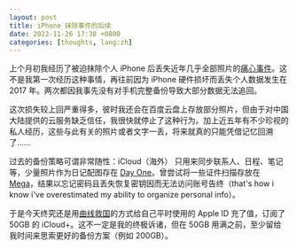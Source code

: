 ```yaml
---
layout: post
title: iPhone 抹除事件的后续
date: 2022-11-26 17:38 +0800
categories: [thoughts, lang:zh]
---
```


上个月初我经历了被迫抹除个人 iPhone 后丢失近年几乎全部照片的<a href="./your-brain-is-not-as-reliable-as-you-think-it-is.html">痛心事件</a>。这不是我第一次经历这种事情，再往前因为 iPhone 硬件损坏而丢失个人数据发生在 2017 年。两次都因我事先没有对手机完整备份导致大部分数据无法追回。

这次损失较上回严重得多，彼时我还会在百度云盘上存放部分照片，但由于对中国大陆提供的云服务缺乏信任，我很快就停止了这种行为。加上近五年有不少珍视的私人经历，这些与此有关的照片或者文字一丢，将来就真的只能凭借记忆回溯了……

过去的备份策略可谓非常随性：iCloud（海外） 只用来同步联系人、日程、笔记等，少量照片作为日记配图存在 [Day One](https://dayoneapp.com/)。曾尝试将一些证件扫描存放在 [Mega](https://mega.io/)，结果以忘记密码且丢失恢复密钥因而无法访问账号告终（that's how i know i've overestimated my ability to organize personal info）。

于是今天终究还是用[曲线救国](https://www.apple.com/shop/buy-giftcard/giftcard)的方式给自己平时使用的 Apple ID 充了值，订阅了 50GB 的 iCloud+。这不一定是我的终极诉诸，但在 50GB 用满之前，至少留给我时间来思索更好的备份方案（例如 200GB）。

